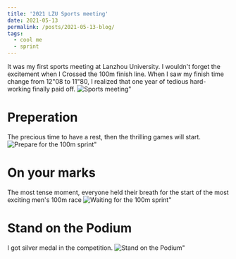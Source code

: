 ```yaml
---
title: '2021 LZU Sports meeting'
date: 2021-05-13
permalink: /posts/2021-05-13-blog/
tags:
  - cool me
  - sprint
---
```


It was my first sports meeting at Lanzhou University. 
I wouldn't forget the excitement when I Crossed the 100m finish line. 
When I saw my finish time change from 12"08 to 11"80, I realized that one year of tedious hard-working finally paid off.
![Sports meeting](https://valentinowang.github.io/math-wsy.github.io/images\Post\2021-05-13_sport_meeting\p0.jpg)"

Preperation
======
The precious time to have a rest, then the thrilling games will start.
![Prepare for the 100m sprint](https://valentinowang.github.io/math-wsy.github.io/images\Post\2021-05-13_sport_meeting\p1.jpg)"

On your marks
======
The most tense moment, everyone held their breath for the start of the most exciting men's 100m race
![Waiting for the 100m sprint](https://valentinowang.github.io/math-wsy.github.io/images\Post\2021-05-13_sport_meeting\p2.jpg)"

Stand on the Podium
======
I got silver medal in the competition.
![Stand on the Podium](https://valentinowang.github.io/math-wsy.github.io/images\Post\2021-05-13_sport_meeting\p3.jpg)"

